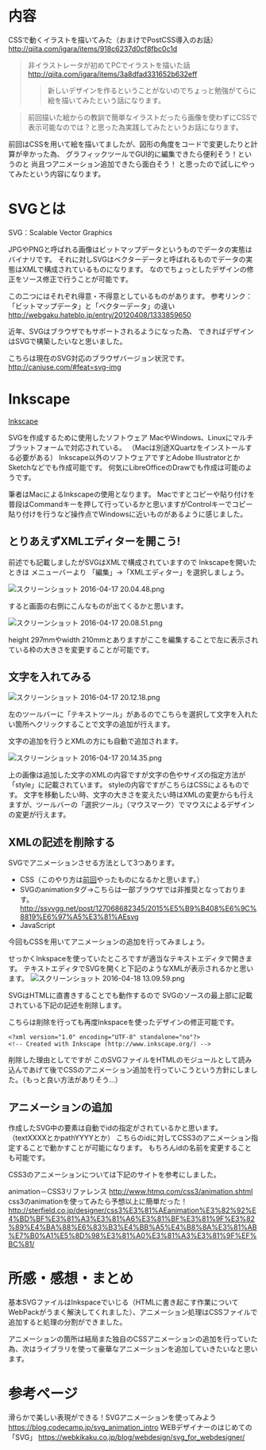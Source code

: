 
# 内容

CSSで動くイラストを描いてみた（おまけでPostCSS導入のお話）
http://qiita.com/igara/items/918c6237d0cf8fbc0c1d

> 非イラストレータが初めてPCでイラストを描いた話
> http://qiita.com/igara/items/3a8dfad331652b632eff
>> 新しいデザインを作るということがないのでちょっと勉強がてらに絵を描いてみたという話になります。

> 前回描いた絵からの教訓で簡単なイラストだったら画像を使わずにCSSで表示可能なのでは？と思った為実践してみたというお話になります。

前回はCSSを用いて絵を描いてましたが、図形の角度をコードで変更したりと計算が辛かった為、
グラフィックツールでGUI的に編集できたら便利そう！というのと
尚且つアニメーション追加できたら面白そう！
と思ったので試しにやってみたという内容になります。

# SVGとは

SVG：Scalable Vector Graphics

JPGやPNGと呼ばれる画像はビットマップデータというものでデータの実態はバイナリです。
それに対しSVGはベクターデータと呼ばれるものでデータの実態はXMLで構成されているものになります。
なのでちょっとしたデザインの修正をソース修正で行うことが可能です。

この二つにはそれぞれ得意・不得意としているものがあります。
参考リンク：「ビットマップデータ」と「ベクターデータ」の違い
http://webgaku.hateblo.jp/entry/20120408/1333859650

近年、SVGはブラウザでもサポートされるようになった為、
できればデザインはSVGで構築したいなと思いました。

こちらは現在のSVG対応のブラウザバージョン状況です。
http://caniuse.com/#feat=svg-img


# Inkscape

[Inkscape](https://inkscape.org/)

SVGを作成するために使用したソフトウェア
MacやWindows、Linuxにマルチプラットフォームで対応されている。
（Macは別途XQuartzをインストールする必要がある）
Inkscape以外のソフトウェアですとAdobe IllustratorとかSketchなどでも作成可能です。
何気にLibreOfficeのDrawでも作成は可能のようです。


筆者はMacによるInkscapeの使用となります。
Macですとコピーや貼り付けを普段はCommandキーを押して行っているかと思いますがControlキーでコピー貼り付けを行うなど操作点でWindowsに近いものがあるように感じました。


## とりあえずXMLエディターを開こう!

前述でも記載しましたがSVGはXMLで構成されていますので
Inkscapeを開いたときは
メニューバーより 「編集」→「XMLエディター」を選択しましょう。

![スクリーンショット 2016-04-17 20.04.48.png](0-md.png)


すると画面の右側にこんなものが出てくるかと思います。

![スクリーンショット 2016-04-17 20.08.51.png](1-md.png)

height 297mmやwidth 210mmとありますがここを編集することで左に表示されている枠の大きさを変更することが可能です。

## 文字を入れてみる

![スクリーンショット 2016-04-17 20.12.18.png](2-md.png)

左のツールバーに「テキストツール」があるのでこちらを選択して文字を入れたい箇所へクリックすることで文字の追加が行えます。

文字の追加を行うとXMLの方にも自動で追加されます。

![スクリーンショット 2016-04-17 20.14.35.png](3-md.png)

上の画像は追加した文字のXMLの内容ですが文字の色やサイズの指定方法が「style」に記載されています。
styleの内容ですがこちらはCSSによるものです。
文字を移動したい時、文字の大きさを変えたい時はXMLの変更からも行えますが、ツールバーの「選択ツール」（マウスマーク）でマウスによるデザインの変更が行えます。

## XMLの記述を削除する

SVGでアニメーションさせる方法として3つあります。

* CSS（このやり方は[前回](http://qiita.com/igara/items/918c6237d0cf8fbc0c1d)やったものになるかと思います。）
* SVGのanimationタグ→こちらは一部ブラウザでは非推奨となっております。http://ssvvgg.net/post/127068682345/2015%E5%B9%B408%E6%9C%8819%E6%97%A5%E3%81%AEsvg
* JavaScript

今回もCSSを用いてアニメーションの追加を行ってみましょう。

せっかくInkspaceを使っていたところですが適当なテキストエディタで開きます。
テキストエディタでSVGを開くと下記のようなXMLが表示されるかと思います。
![スクリーンショット 2016-04-18 13.09.59.png](4-md.png)

SVGはHTMLに直書きすることでも動作するので
SVGのソースの最上部に記載されている下記の記述を削除します。

こちらは削除を行っても再度Inkspaceを使ったデザインの修正可能です。

```
<?xml version="1.0" encoding="UTF-8" standalone="no"?>
<!-- Created with Inkscape (http://www.inkscape.org/) -->
```

削除した理由としてですが
このSVGファイルをHTMLのモジュールとして読み込んであげて後でCSSのアニメーション追加を行っていこうという方針にしました。（もっと良い方法がありそう...）

## アニメーションの追加

作成したSVG中の要素は自動でidの指定がされているかと思います。
（textXXXXとかpathYYYYとか）
こちらのidに対してCSS3のアニメーション指定することで動かすことが可能になります。
もちろんidの名前を変更することも可能です。

CSS3のアニメーションについては下記のサイトを参考にしました。

animation－CSS3リファレンス
http://www.htmq.com/css3/animation.shtml
css3のanimationを使ってみたら予想以上に簡単だった！
http://sterfield.co.jp/designer/css3%E3%81%AEanimation%E3%82%92%E4%BD%BF%E3%81%A3%E3%81%A6%E3%81%BF%E3%81%9F%E3%82%89%E4%BA%88%E6%83%B3%E4%BB%A5%E4%B8%8A%E3%81%AB%E7%B0%A1%E5%8D%98%E3%81%A0%E3%81%A3%E3%81%9F%EF%BC%81/

# 所感・感想・まとめ

基本SVGファイルはInkspaceでいじる（HTMLに書き起こす作業についてWebPackがうまく解決してくれました）、アニメーション処理はCSSファイルで追加すると処理の分割ができました。

アニメーションの箇所は結局また独自のCSSアニメーションの追加を行っていた為、次はライブラリを使って豪華なアニメーションを追加していきたいなと思います。

# 参考ページ
滑らかで美しい表現ができる！SVGアニメーションを使ってみよう
https://blog.codecamp.jp/svg_animation_intro
WEBデザイナーのはじめての「SVG」
https://webkikaku.co.jp/blog/webdesign/svg_for_webdesigner/
